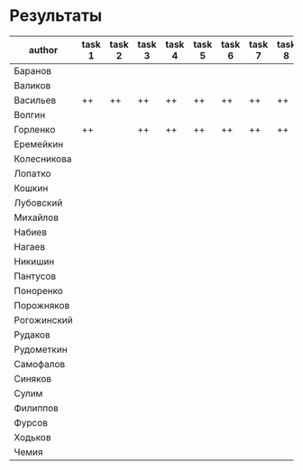 # Результаты

|author|task 1|task 2|task 3|task 4|task 5|task 6|task 7|task 8|additional|
|---|---|---|---|---|---|---|---|---|---|
|Баранов|   |   |   |   |   |   |   |   |   |
|Валиков|   |   |   |   |   |   |   |   |   |
|Васильев|++|++|++|++|++|++|++|++|+|
|Волгин|   |   |   |   |   |   |   |   |   |
|Горленко|++|   |++|++|++|++|++|++|   |
|Еремейкин|   |   |   |   |   |   |   |   |   |
|Колесникова|   |   |   |   |   |   |   |   |   |
|Лопатко|   |   |   |   |   |   |   |   |   |
|Кошкин|   |   |   |   |   |   |   |   |   |
|Лубовский|   |   |   |   |   |   |   |   |   |
|Михайлов|   |   |   |   |   |   |   |   |+|
|Набиев|   |   |   |   |   |   |   |   |   |
|Нагаев|   |   |   |   |   |   |   |   |   |
|Никишин|   |   |   |   |   |   |   |   |   |
|Пантусов|   |   |   |   |   |   |   |   |   |
|Поноренко|   |   |   |   |   |   |   |   |   |
|Порожняков|   |   |   |   |   |   |   |   |   |
|Рогожинский|   |   |   |   |   |   |   |   |   |
|Рудаков|   |   |   |   |   |   |   |   |   |
|Рудометкин|   |   |   |   |   |   |   |   |   |
|Самофалов|   |   |   |   |   |   |   |   |   |
|Синяков|   |   |   |   |   |   |   |   |   |
|Сулим|   |   |   |   |   |   |   |   |   |
|Филиппов|   |   |   |   |   |   |   |   |   |
|Фурсов|   |   |   |   |   |   |   |   |   |
|Ходьков|   |   |   |   |   |   |   |   |   |
|Чемия|   |   |   |   |   |   |   |   |   |
